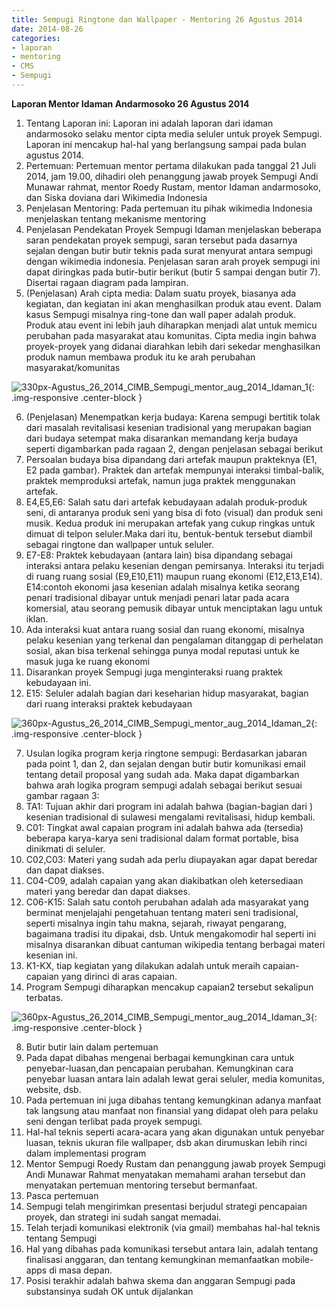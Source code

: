 ```yaml
---
title: Sempugi Ringtone dan Wallpaper - Mentoring 26 Agustus 2014
date: 2014-08-26
categories:
- laporan
- mentoring
- CMS
- Sempugi
---
```


**Laporan Mentor Idaman Andarmosoko 26 Agustus 2014**

1. Tentang Laporan ini: Laporan ini adalah laporan dari idaman andarmosoko selaku mentor cipta media seluler untuk proyek Sempugi. Laporan ini mencakup hal-hal yang berlangsung sampai pada bulan agustus 2014.
2. Pertemuan: Pertemuan mentor pertama dilakukan pada tanggal 21 Juli 2014, jam 19.00, dihadiri oleh penanggung jawab proyek Sempugi Andi Munawar rahmat, mentor Roedy Rustam, mentor Idaman andarmosoko, dan Siska doviana dari Wikimedia Indonesia
3. Penjelasan Mentoring: Pada pertemuan itu pihak wikimedia Indonesia menjelaskan tentang mekanisme mentoring
4. Penjelasan Pendekatan Proyek Sempugi Idaman menjelaskan beberapa saran pendekatan proyek sempugi, saran tersebut pada dasarnya sejalan dengan butir butir teknis pada surat menyurat antara sempugi dengan wikimedia indonesia. Penjelasan saran arah proyek sempugi ini dapat diringkas pada butir-butir berikut (butir 5 sampai dengan butir 7). Disertai ragaan diagram pada lampiran.
5. (Penjelasan) Arah cipta media: Dalam suatu proyek, biasanya ada kegiatan, dan kegiatan ini akan menghasilkan produk atau event. Dalam kasus Sempugi misalnya ring-tone dan wall paper adalah produk. Produk atau event ini lebih jauh diharapkan menjadi alat untuk memicu perubahan pada masyarakat atau komunitas. Cipta media ingin bahwa proyek-proyek yang didanai diarahkan lebih dari sekedar menghasilkan produk namun membawa produk itu ke arah perubahan masyarakat/komunitas

![330px-Agustus_26_2014_CIMB_Sempugi_mentor_aug_2014_Idaman_1](/uploads/330px-Agustus_26_2014_CIMB_Sempugi_mentor_aug_2014_Idaman_1){: .img-responsive .center-block }

6. (Penjelasan) Menempatkan kerja budaya: Karena sempugi bertitik tolak dari masalah revitalisasi kesenian tradisional yang merupakan bagian dari budaya setempat maka disarankan memandang kerja budaya seperti digambarkan pada ragaan 2, dengan penjelasan sebagai berikut
 1. Persoalan budaya bisa dipandang dari artefak maupun prakteknya (E1, E2 pada gambar). Praktek dan artefak mempunyai interaksi timbal-balik, praktek memproduksi artefak, namun juga praktek menggunakan artefak.
 2. E4,E5,E6: Salah satu dari artefak kebudayaan adalah produk-produk seni, di antaranya produk seni yang bisa di foto (visual) dan produk seni musik. Kedua produk ini merupakan artefak yang cukup ringkas untuk dimuat di telpon seluler.Maka dari itu, bentuk-bentuk tersebut diambil sebagai ringtone dan wallpaper untuk seluler.
 3. E7-E8: Praktek kebudayaan (antara lain) bisa dipandang sebagai interaksi antara pelaku kesenian dengan pemirsanya. Interaksi itu terjadi di ruang ruang sosial (E9,E10,E11) maupun ruang ekonomi (E12,E13,E14). E14:contoh ekonomi jasa kesenian adalah misalnya ketika seorang penari tradisional dibayar untuk menjadi penari latar pada acara komersial, atau seorang pemusik dibayar untuk menciptakan lagu untuk iklan.
 4. Ada interaksi kuat antara ruang sosial dan ruang ekonomi, misalnya pelaku kesenian yang terkenal dan pengalaman ditanggap di perhelatan sosial, akan bisa terkenal sehingga punya modal reputasi untuk ke masuk juga ke ruang ekonomi
 5. Disarankan proyek Sempugi juga menginteraksi ruang praktek kebudayaan ini.
 6. E15: Seluler adalah bagian dari keseharian hidup masyarakat, bagian dari ruang interaksi praktek kebudayaan

![360px-Agustus_26_2014_CIMB_Sempugi_mentor_aug_2014_Idaman_2](/uploads/360px-Agustus_26_2014_CIMB_Sempugi_mentor_aug_2014_Idaman_2){: .img-responsive .center-block }

7. Usulan logika program kerja ringtone sempugi: Berdasarkan jabaran pada point 1, dan 2, dan sejalan dengan butir butir komunikasi email tentang detail proposal yang sudah ada. Maka dapat digambarkan bahwa arah logika program sempugi adalah sebagai berikut sesuai gambar ragaan 3:
 1. TA1: Tujuan akhir dari program ini adalah bahwa (bagian-bagian dari ) kesenian tradisional di sulawesi mengalami revitalisasi, hidup kembali.
 2. C01: Tingkat awal capaian program ini adalah bahwa ada (tersedia) beberapa karya-karya seni tradisional dalam format portable, bisa dinikmati di seluler.
 3. C02,C03: Materi yang sudah ada perlu diupayakan agar dapat beredar dan dapat diakses.
 4. C04-C09, adalah capaian yang akan diakibatkan oleh ketersediaan materi yang beredar dan dapat diakses.
 5. C06-K15: Salah satu contoh perubahan adalah ada masyarakat yang berminat menjelajahi pengetahuan tentang materi seni tradisional, seperti misalnya ingin tahu makna, sejarah, riwayat pengarang, bagaimana tradisi itu dipakai, dsb. Untuk mengakomodir hal seperti ini misalnya disarankan dibuat cantuman wikipedia tentang berbagai materi kesenian ini.
 6. K1-KX, tiap kegiatan yang dilakukan adalah untuk meraih capaian-capaian yang dirinci di aras capaian.
 7. Program Sempugi diharapkan mencakup capaian2 tersebut sekalipun terbatas.

![360px-Agustus_26_2014_CIMB_Sempugi_mentor_aug_2014_Idaman_3](/uploads/360px-Agustus_26_2014_CIMB_Sempugi_mentor_aug_2014_Idaman_3){: .img-responsive .center-block }

8. Butir butir lain dalam pertemuan
 1. Pada dapat dibahas mengenai berbagai kemungkinan cara untuk penyebar-luasan,dan pencapaian perubahan. Kemungkinan cara penyebar luasan antara lain adalah lewat gerai seluler, media komunitas, website, dsb.
 2. Pada pertemuan ini juga dibahas tentang kemungkinan adanya manfaat tak langsung atau manfaat non finansial yang didapat oleh para pelaku seni dengan terlibat pada proyek sempugi.
 3. Hal-hal teknis seperti acara-acara yang akan digunakan untuk penyebar luasan, teknis ukuran file wallpaper, dsb akan dirumuskan lebih rinci dalam implementasi program
 4. Mentor Sempugi Roedy Rustam dan penanggung jawab proyek Sempugi Andi Munawar Rahmat menyatakan memahami arahan tersebut dan menyatakan pertemuan mentoring tersebut bermanfaat.
9. Pasca pertemuan
 1. Sempugi telah mengirimkan presentasi berjudul strategi pencapaian proyek, dan strategi ini sudah sangat memadai.
 2. Telah terjadi komunikasi elektronik (via gmail) membahas hal-hal teknis tentang Sempugi
 3. Hal yang dibahas pada komunikasi tersebut antara lain, adalah tentang finalisasi anggaran, dan tentang kemungkinan memanfaatkan mobile-apps di masa depan.
 4. Posisi terakhir adalah bahwa skema dan anggaran Sempugi pada substansinya sudah OK untuk dijalankan
